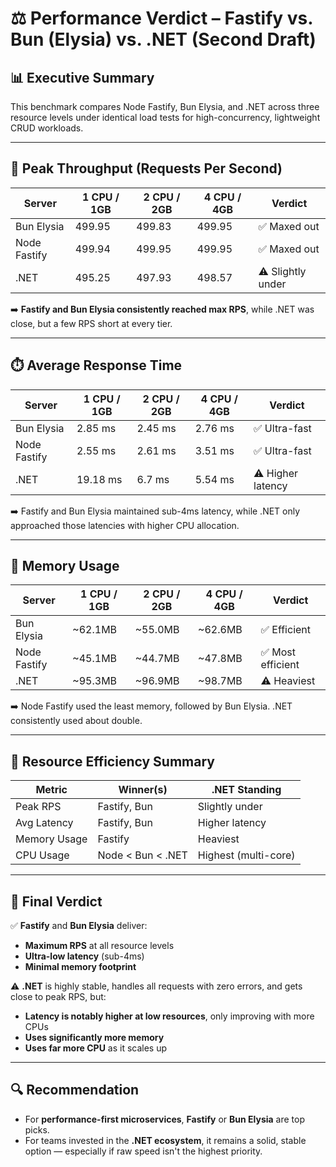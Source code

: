 # ⚖️ Performance Verdict – Fastify vs. Bun (Elysia) vs. .NET (Second Draft)

## 📊 Executive Summary

This benchmark compares Node Fastify, Bun Elysia, and .NET across three resource levels under identical load tests for high-concurrency, lightweight CRUD workloads.

---

## 🚀 Peak Throughput (Requests Per Second)

| Server        | 1 CPU / 1GB | 2 CPU / 2GB | 4 CPU / 4GB | Verdict      |
|---------------|-------------|-------------|-------------|--------------|
| Bun Elysia    | 499.95      | 499.83      | 499.95      | ✅ Maxed out  |
| Node Fastify  | 499.94      | 499.95      | 499.95      | ✅ Maxed out  |
| .NET          | 495.25      | 497.93      | 498.57      | ⚠️ Slightly under | 

➡️ **Fastify and Bun Elysia consistently reached max RPS**, while .NET was close, but a few RPS short at every tier.

---

## ⏱️ Average Response Time

| Server        | 1 CPU / 1GB | 2 CPU / 2GB | 4 CPU / 4GB | Verdict        |
|---------------|-------------|-------------|-------------|----------------|
| Bun Elysia    | 2.85 ms     | 2.45 ms     | 2.76 ms     | ✅ Ultra-fast   |
| Node Fastify  | 2.55 ms     | 2.61 ms     | 3.51 ms     | ✅ Ultra-fast   |
| .NET          | 19.18 ms    | 6.7 ms      | 5.54 ms     | ⚠️ Higher latency |

➡️ Fastify and Bun Elysia maintained sub-4ms latency, while .NET only approached those latencies with higher CPU allocation.

---

## 💾 Memory Usage

| Server        | 1 CPU / 1GB | 2 CPU / 2GB | 4 CPU / 4GB | Verdict        |
|---------------|-------------|-------------|-------------|----------------|
| Bun Elysia    | ~62.1MB     | ~55.0MB     | ~62.6MB     | ✅ Efficient    |
| Node Fastify  | ~45.1MB     | ~44.7MB     | ~47.8MB     | ✅ Most efficient |
| .NET          | ~95.3MB     | ~96.9MB     | ~98.7MB     | ⚠️ Heaviest     |

➡️ Node Fastify used the least memory, followed by Bun Elysia. .NET consistently used about double.

---

## 🧮 Resource Efficiency Summary

| Metric        | Winner(s)         | .NET Standing        |
|---------------|-------------------|----------------------|
| Peak RPS      | Fastify, Bun      | Slightly under       |
| Avg Latency   | Fastify, Bun      | Higher latency       |
| Memory Usage  | Fastify           | Heaviest             |
| CPU Usage     | Node < Bun < .NET | Highest (multi-core) |

---

## 🧾 Final Verdict

✅ **Fastify** and **Bun Elysia** deliver:
- **Maximum RPS** at all resource levels
- **Ultra-low latency** (sub-4ms)
- **Minimal memory footprint**

⚠️ **.NET** is highly stable, handles all requests with zero errors, and gets close to peak RPS, but:
- **Latency is notably higher at low resources**, only improving with more CPUs
- **Uses significantly more memory**
- **Uses far more CPU** as it scales up

---

## 🔍 Recommendation

- For **performance-first microservices**, **Fastify** or **Bun Elysia** are top picks.
- For teams invested in the **.NET ecosystem**, it remains a solid, stable option — especially if raw speed isn't the highest priority.
